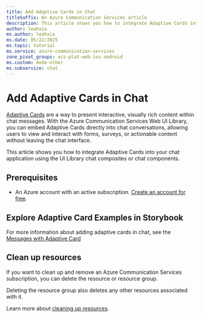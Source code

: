 ```yaml
---
title: Add Adaptive Cards in Chat
titleSuffix: An Azure Communication Services article
description: This article shows you how to integrate Adaptive Cards into your chat application using the UI Library chat composites or chat components.
author: leahxia
ms.author: leahxia
ms.date: 05/22/2025
ms.topic: tutorial
ms.service: azure-communication-services
zone_pivot_groups: acs-plat-web-ios-android
ms.custom: mode-other
ms.subservice: chat
---
```


# Add Adaptive Cards in Chat

[Adaptive Cards](https://adaptivecards.microsoft.com/) are a way to present interactive, visually rich content within chat messages. With the Azure Communication Services Web UI Library, you can embed Adaptive Cards directly into chat conversations, allowing users to view and interact with forms, surveys, or actionable content without leaving the chat interface.

This article shows you how to integrate Adaptive Cards into your chat application using the UI Library chat composites or chat components.

## Prerequisites

- An Azure account with an active subscription. [Create an account for free](https://azure.microsoft.com/free/?WT.mc_id=A261C142F).

## Explore Adaptive Card Examples in Storybook

For more information about adding adaptive cards in chat, see the [Messages with Adaptive Card](https://aka.ms/acsstorybook)


## Clean up resources

If you want to clean up and remove an Azure Communication Services subscription, you can delete the resource or resource group.

Deleting the resource group also deletes any other resources associated with it.

Learn more about [cleaning up resources](../create-communication-resource.md#clean-up-resources).

